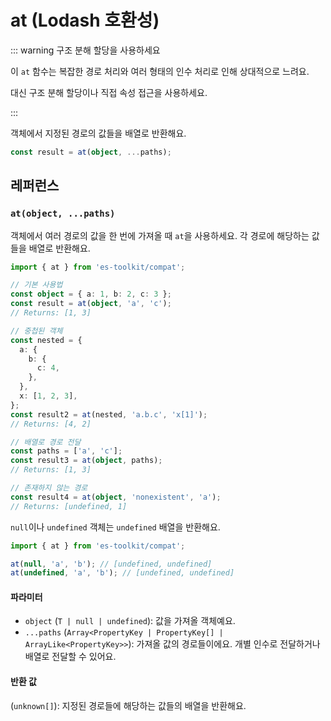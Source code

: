 # at (Lodash 호환성)

::: warning 구조 분해 할당을 사용하세요

이 `at` 함수는 복잡한 경로 처리와 여러 형태의 인수 처리로 인해 상대적으로 느려요.

대신 구조 분해 할당이나 직접 속성 접근을 사용하세요.

:::

객체에서 지정된 경로의 값들을 배열로 반환해요.

```typescript
const result = at(object, ...paths);
```

## 레퍼런스

### `at(object, ...paths)`

객체에서 여러 경로의 값을 한 번에 가져올 때 `at`을 사용하세요. 각 경로에 해당하는 값들을 배열로 반환해요.

```typescript
import { at } from 'es-toolkit/compat';

// 기본 사용법
const object = { a: 1, b: 2, c: 3 };
const result = at(object, 'a', 'c');
// Returns: [1, 3]

// 중첩된 객체
const nested = {
  a: {
    b: {
      c: 4,
    },
  },
  x: [1, 2, 3],
};
const result2 = at(nested, 'a.b.c', 'x[1]');
// Returns: [4, 2]

// 배열로 경로 전달
const paths = ['a', 'c'];
const result3 = at(object, paths);
// Returns: [1, 3]

// 존재하지 않는 경로
const result4 = at(object, 'nonexistent', 'a');
// Returns: [undefined, 1]
```

`null`이나 `undefined` 객체는 `undefined` 배열을 반환해요.

```typescript
import { at } from 'es-toolkit/compat';

at(null, 'a', 'b'); // [undefined, undefined]
at(undefined, 'a', 'b'); // [undefined, undefined]
```

#### 파라미터

- `object` (`T | null | undefined`): 값을 가져올 객체예요.
- `...paths` (`Array<PropertyKey | PropertyKey[] | ArrayLike<PropertyKey>>`): 가져올 값의 경로들이에요. 개별 인수로 전달하거나 배열로 전달할 수 있어요.

#### 반환 값

(`unknown[]`): 지정된 경로들에 해당하는 값들의 배열을 반환해요.
